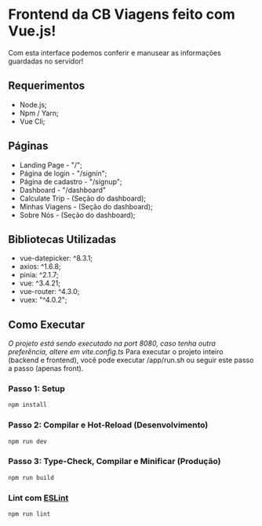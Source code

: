# Frontend da CB Viagens feito com Vue.js!
Com esta interface podemos conferir e manusear as informações guardadas no servidor!

## Requerimentos
- Node.js;
- Npm / Yarn;
- Vue Cli;

## Páginas
- Landing Page - "/";
- Página de login - "/signin";
- Página de cadastro - "/signup";
- Dashboard - "/dashboard"
- Calculate Trip - (Seção do dashboard);
- Minhas Viagens - (Seção do dashboard);
- Sobre Nós - (Seção do dashboard);

## Bibliotecas Utilizadas
- vue-datepicker: ^8.3.1;
- axios: ^1.6.8;
- pinia: ^2.1.7;
- vue: ^3.4.21;
- vue-router: ^4.3.0;
- vuex: "^4.0.2";

## Como Executar
_O projeto está sendo executado na port 8080, caso tenha outra preferência, altere em vite.config.ts_
Para executar o projeto inteiro (backend e frontend), você pode executar /app/run.sh ou seguir este passo a passo (apenas front).

### Passo 1: Setup

```sh
npm install
```

### Passo 2: Compilar e Hot-Reload (Desenvolvimento)

```sh
npm run dev
```

### Passo 3: Type-Check, Compilar e Minificar (Produção)

```sh
npm run build
```

### Lint com [ESLint](https://eslint.org/)

```sh
npm run lint
```
